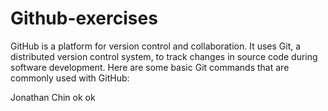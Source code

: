 # Github-exercises

GitHub is a platform for version control and collaboration. It uses Git, a distributed version control system, to track changes in source code during software development. Here are some basic Git commands that are commonly used with GitHub:

Jonathan Chin
ok
ok
